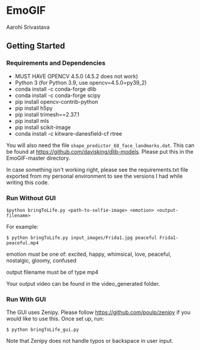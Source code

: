 # EmoGIF

Aarohi Srivastava

## Getting Started

### Requirements and Dependencies
* MUST HAVE OPENCV 4.5.0 (4.5.2 does not work)
* Python 3 (for Python 3.9, use opencv=4.5.0=py39_2)
* conda install -c conda-forge dlib
* conda install -c conda-forge scipy
* pip install opencv-contrib-python
* pip install h5py
* pip install trimesh==2.37.1
* pip install mls
* pip install scikit-image
* conda install -c kitware-danesfield-cf rtree 

You will also need the file `shape_predictor_68_face_landmarks.dat`. This can be found at https://github.com/davisking/dlib-models. Please put this in the EmoGIF-master directory.

In case something isn't working right, please see the requirements.txt file exported from my personal environment to see the versions I had while writing this code.

### Run Without GUI

`$python bringToLife.py <path-to-selfie-image> <emotion> <output-filename>`

For example: 
  
`$ python bringToLife.py input_images/Frida1.jpg peaceful Frida1-peaceful.mp4`

emotion must be one of:  excited, happy, whimsical, love, peaceful, nostalgic, gloomy, confused

output filename must be of type mp4

Your output video can be found in the video_generated folder.
  
### Run With GUI

The GUI uses Zenipy. Please follow https://github.com/poulp/zenipy if you would like to use this.  Once set up, run:
  
`$ python bringToLife_gui.py`
  
Note that Zenipy does not handle typos or backspace in user input.
  

